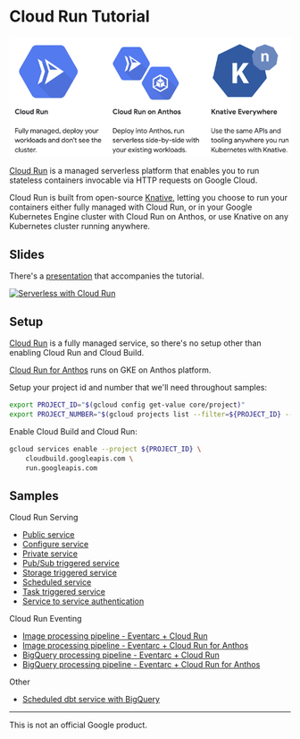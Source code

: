 # Cloud Run Tutorial

![Serverless on Google Cloud](docs/images/serverless-on-google-cloud.png)

[Cloud Run](https://cloud.google.com/run/) is a managed serverless platform that enables you to run stateless containers invocable via HTTP requests on Google Cloud.

Cloud Run is built from open-source [Knative](https://knative.dev/), letting you choose to run your containers either fully managed with Cloud Run, or in your Google Kubernetes Engine cluster with Cloud Run on Anthos, or use Knative on any Kubernetes cluster running anywhere.

## Slides

There's a [presentation](https://speakerdeck.com/meteatamel/serverless-containers-with-cloud-run) that accompanies the tutorial.

<a href="https://speakerdeck.com/meteatamel/serverless-containers-with-cloud-run">
    <img alt="Serverless with Cloud Run" src="docs/images/serverless-containers-with-cloud-run.png" width="50%" height="50%">
</a>

## Setup

[Cloud Run](https://cloud.google.com/run/) is a fully managed service, so
there's no setup other than enabling Cloud Run and Cloud Build.

[Cloud Run for
Anthos](https://cloud.google.com/run/docs/quickstarts/prebuilt-deploy-gke) runs
on GKE on Anthos platform.

Setup your project id and number that we'll need throughout samples:

```bash
export PROJECT_ID="$(gcloud config get-value core/project)"
export PROJECT_NUMBER="$(gcloud projects list --filter=${PROJECT_ID} --format='value(PROJECT_NUMBER)')"
```

Enable Cloud Build and Cloud Run:

```bash
gcloud services enable --project ${PROJECT_ID} \
    cloudbuild.googleapis.com \
    run.googleapis.com
```

## Samples

Cloud Run Serving

* [Public service](docs/public.md)
* [Configure service](docs/configure.md)
* [Private service](docs/private.md)
* [Pub/Sub triggered service](docs/pubsub.md)
* [Storage triggered service](docs/storage.md)
* [Scheduled service](docs/scheduled.md)
* [Task triggered service](docs/tasks.md)
* [Service to service authentication](docs/auth.md)

Cloud Run Eventing

* [Image processing pipeline - Eventarc + Cloud Run](https://github.com/GoogleCloudPlatform/eventarc-samples/tree/main/processing-pipelines/image)
* [Image processing pipeline - Eventarc + Cloud Run for Anthos](https://github.com/GoogleCloudPlatform/eventarc-samples/blob/main/processing-pipelines/image/image-processing-pipeline-eventarc-crfa.md)
* [BigQuery processing pipeline - Eventarc + Cloud Run](https://github.com/GoogleCloudPlatform/eventarc-samples/tree/main/processing-pipelines/bigquery)
* [BigQuery processing pipeline - Eventarc + Cloud Run for Anthos](https://github.com/GoogleCloudPlatform/eventarc-samples/blob/main/processing-pipelines/bigquery/bigquery-processing-pipeline-eventarc-crfa.md)

Other

* [Scheduled dbt service with BigQuery](docs/scheduled-dbt-service-bigquery.md)

-------

This is not an official Google product.
